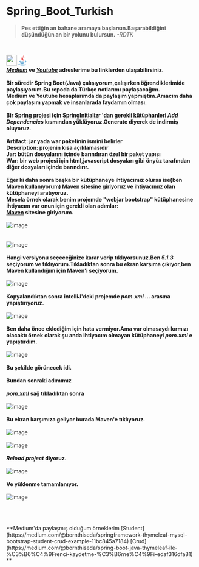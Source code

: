 # Spring_Boot_Turkish

>**Pes ettiğin an bahane aramaya başlarsın.Başarabildiğini düşündüğün an bir yolunu bulursun.** _-RDTK_
<br>

<img align="left" src="https://www.vectorlogo.zone/logos/springio/springio-icon.svg" width="28" height="28"> <img align="left" src="https://raw.githubusercontent.com/devicons/devicon/master/icons/java/java-original.svg" alt="java" width="28" height="28">
<br>

 **_[Medium](https://medium.com/@bornthiseda)_ ve _[Youtube](https://www.youtube.com/channel/UCcL288xeuXnGSx1QFw4Wuwg/videos)_ adreslerime bu linklerden ulaşabilirsiniz.**
 <br>
 <br>
 **Bir süredir Spring Boot(Java) çalışıyorum,çalışırken öğrendiklerimide paylaşıyorum.Bu repoda da Türkçe notlarımı paylaşacağım.**
 <br>
 **Medium ve Youtube hesaplarımda da paylaşım yapmıştım.Amacım daha çok paylaşım yapmak ve insanlarada faydamın olması.**
<br>
<br>
**Bir Spring projesi için [SpringInitializr](https://start.spring.io/) 'dan gerekli kütüphanleri _Add Dependencies_ kısmından yüklüyoruz.Generate diyerek de indirmiş oluyoruz.**
<br>
<br>
**Artifact: jar yada war paketinin ismini belirler**
<br>
**Description: projenin kısa açıklamasıdır**
<br>
**Jar: bütün dosyalarını içinde barındıran özel bir paket yapısı**
<br>
**War: bir web projesi için html,javascript dosyaları gibi önyüz tarafından diğer dosyaları içinde barındırır.**
<br>
<br>
**Eğer ki daha sonra başka bir kütüphaneye ihtiyacımız olursa ise(ben Maven kullanıyorum) [Maven](https://mvnrepository.com/)  sitesine giriyoruz ve ihtiyacımız olan kütüphaneyi aratıyoruz.**
<br>
**Mesela örnek olarak benim projemde "webjar bootstrap" kütüphanesine ihtiyacım var onun için gerekli olan adımlar:**
<br>
**[Maven](https://mvnrepository.com/) sitesine giriyorum.**
<br>
<br>
![image](https://user-images.githubusercontent.com/61595808/146385828-801adb79-cb63-4fcb-b6ef-d688210afb0b.png)
<br>
<br>
<br>
![image](https://user-images.githubusercontent.com/61595808/146385935-f379ae27-049b-4f41-ae24-9a32330f8615.png)
<br>
<br>
**Hangi versiyonu seçeceğinize karar verip tıklıyorsunuz.Ben _5.1.3_ seçiyorum ve tıklıyorum.Tıkladıktan sonra bu ekran karşıma çıkıyor,ben Maven kullandığım için Maven'i seçiyorum.**
<br>
<br>
![image](https://user-images.githubusercontent.com/61595808/146386255-75dc0b6e-fd36-4d81-ba4f-2f918d2d3440.png)
<br>
<br>
**Kopyalandıktan sonra intelliJ'deki projemde _pom.xml_  <dependencies> ... </dependencies> arasına yapıştırıyoruz.**
<br>
<br>
![image](https://user-images.githubusercontent.com/61595808/146386821-44107cd5-0c29-4dc7-9166-e5b6ca650ccd.png)
<br>
<br>
**Ben daha önce eklediğim için hata vermiyor.Ama var olmasaydı kırmızı olacaktı örnek olarak şu anda ihtiyacım olmayan kütüphaneyi _pom.xml_ e yapıştırdım.**
<br>
<br>
![image](https://user-images.githubusercontent.com/61595808/146387145-c1306e54-f622-41b3-9492-e36099e9afbf.png)
<br>
<br>
**Bu şekilde görünecek idi.**
<br>
<br>
**Bundan sonraki adımımız**
<br>
<br>
**_pom.xml_ sağ tıkladıktan sonra**
<br>
<br>
![image](https://user-images.githubusercontent.com/61595808/146387455-807cdbab-8500-4c26-b607-f81196798ac0.png)
<br>
<br>
**Bu ekran karşımıza geliyor burada Maven'e tıklıyoruz.**
<br>
<br>
![image](https://user-images.githubusercontent.com/61595808/146387570-a1f0bba1-a385-4dfe-a7d7-0d11ab03d00e.png)
<br>
<br>
![image](https://user-images.githubusercontent.com/61595808/146387661-ad199b2a-57cd-430b-abdc-cfe2403afd0b.png)
<br>
<br>
**_Reload project_ diyoruz.**
<br>
<br>
![image](https://user-images.githubusercontent.com/61595808/146387936-220c1ac2-6954-47d5-96f4-a5d65ab88896.png)
<br>
<br>
**Ve yüklenme tamamlanıyor.**
<br>
<br>
![image](https://user-images.githubusercontent.com/61595808/146388019-6392148a-39d1-4902-89d6-384a653638f3.png)

<br>
<br>
<br>
**Medium'da paylaşmış olduğum örneklerim  [Student](https://medium.com/@bornthiseda/springframework-thymeleaf-mysql-bootstrap-student-crud-example-11bc845a7184)  [Crud](https://medium.com/@bornthiseda/spring-boot-java-thymeleaf-ile-%C3%B6%C4%9Frenci-kaydetme-%C3%B6rne%C4%9Fi-edaf316dfa81) **

